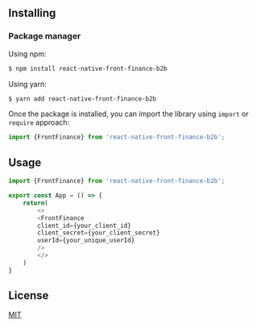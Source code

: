 ## Installing

### Package manager

Using npm:

```bash
$ npm install react-native-front-finance-b2b
```

Using yarn:

```bash
$ yarn add react-native-front-finance-b2b
```

Once the package is installed, you can import the library using `import` or `require` approach:

```js
import {FrontFinance} from 'react-native-front-finance-b2b';
```

## Usage

```js
import {FrontFinance} from 'react-native-front-finance-b2b';

export const App = () => {
    return(
        <>
        <FrontFinance
        client_id={your_client_id}
        client_secret={your_client_secret}
        userId={your_unique_userId}
        />
        </>
    )
}
```
## License

[MIT](LICENSE)
